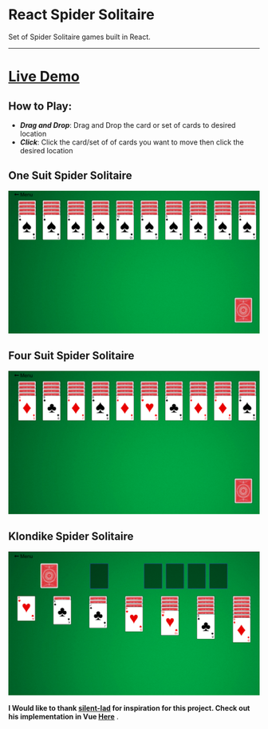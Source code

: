 # **React Spider Solitaire**

Set of Spider Solitaire games built in React.

---

# [Live Demo](https://ashish0910.github.io/React-Solitaire/)

## How to Play:

- **_Drag and Drop_**: Drag and Drop the card or set of cards to desired location
- **_Click_**: Click the card/set of of cards you want to move then click the desired location

## One Suit Spider Solitaire

![One Suit](https://raw.githubusercontent.com/ashish0910/React-Solitaire/main/src/assets/one-suite.png "Title")

## Four Suit Spider Solitaire

![Four Suit](https://raw.githubusercontent.com/ashish0910/React-Solitaire/main/src/assets/four-suite.png "Title")

## Klondike Spider Solitaire

![Klondike](https://raw.githubusercontent.com/ashish0910/React-Solitaire/main/src/assets/klondike.png "Title")

**I Would like to thank [silent-lad](https://github.com/silent-lad) for inspiration for this project. Check out his implementation in Vue [Here](https://github.com/silent-lad/VueSolitaire)** .
